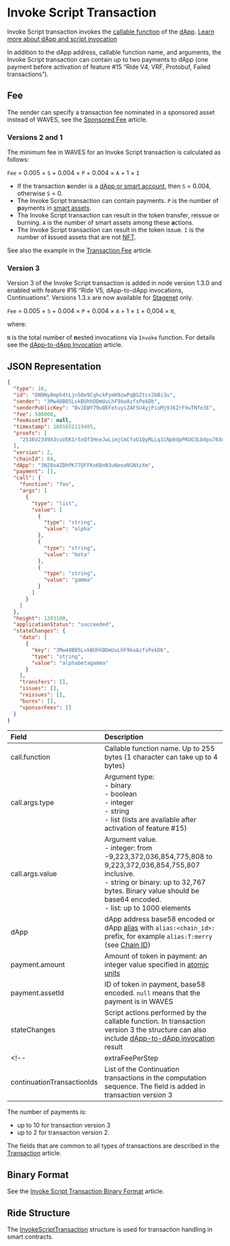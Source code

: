 # Invoke Script Transaction

Invoke Script transaction invokes the [callable function](/en/ride/functions/callable-function) of the [dApp](/en/blockchain/account/dapp). [Learn more about dApp and script invocation](/en/building-apps/smart-contracts/what-is-a-dapp)

In addition to the dApp address, callable function name, and arguments, the Invoke Script transaction can contain up to two payments to dApp (one payment before activation of feature #15 “Ride V4, VRF, Protobuf, Failed transactions”).

## Fee

The sender can specify a transaction fee nominated in a sponsored asset instead of WAVES, see the [Sponsored Fee](/en/blockchain/waves-protocol/sponsored-fee) article.

### Versions 2 and 1

The minimum fee in WAVES for an Invoke Script transaction is calculated as follows:

`Fee` = 0.005 + `S` + 0.004 × `P` + 0.004 × `A` + 1  × `I`

* If the transaction **s**ender is a [dApp or smart account](/en/blockchain/account/dapp), then `S` = 0.004, otherwise `S` = 0.
* The Invoke Script transaction can contain payments. `P` is the number of **p**ayments in [smart assets](/en/blockchain/token/smart-asset).
* The Invoke Script transaction can result in the token transfer, reissue or burning. `A` is the number of smart assets among these **a**ctions.
* The Invoke Script transaction can result in the token issue. `I` is the number of **i**ssued assets that are not [NFT](/en/blockchain/token/non-fungible-token).

See also the example in the [Transaction Fee](/en/blockchain/transaction/transaction-fee) article.

### Version 3

Version 3 of the Invoke Script transaction is added in node version 1.3.0 and enabled with feature #16 “Ride V5, dApp-to-dApp invocations, Continuations”. Versions 1.3.x are now available for [Stagenet](/en/blockchain/blockchain-network/) only.

<!--`Fee` = (0.005 + `E`) × ⌈`С` / 4000⌉ × + `S` + 0.004 × `P` + 0.004 × `A` + 1 × `I` + 0,004 × `N`,-->
`Fee` = 0.005 + `S` + 0.004 × `P` + 0.004 × `A` + 1 × `I` + 0,004 × `N`,


where:

<!--   `E` is the **e**xtra fee specified in the `extraFeePerStep` field,

   `С` is the **c**omplexity of the callable function. `С`/4000 rounded up to the nearest integer is the number of stages in the computation sequence. For details see the [Continued Computations](/en/ride/advanced/continuation) article. -->

   `N` is the total number of **n**ested invocations via `Invoke` function. For details see the [dApp-to-dApp Invocation](/en/ride/advanced/dapp-to-dapp) article.

<!-- > Continued computations and dApp-to-dApp invocation are mutually exclusive, that is, they cannot be initiated by the same transaction. -->

## JSON Representation

```json
{
  "type": 16,
  "id": "DN9Ny8mph4tLjn58e9CqhckPymH9zwPqBSZtcv2bBi3u",
  "sender": "3Mw48B85LvkBUhhDDmUvLhF9koAzfsPekDb",
  "senderPublicKey": "BvJEWY79uQEFetuyiZAF5U4yjPioMj9J6ZrF9uTNfe3E",
  "fee": 500000,
  "feeAssetId": null,
  "timestamp": 1601652119485,
  "proofs": [
    "2536V2349X3cuVEK1rSxQf3HneJwLimjCmCfoG1QyMLLq1CNp6dpPKUG3Lb4pu76XqLe3nWyo3HAEwGoALgBhxkF"
  ],
  "version": 2,
  "chainId": 84,
  "dApp": "3N28o4ZDhPK77QFFKoKBnN3uNeoaNSNXzXm",
  "payment": [],
  "call": {
    "function": "foo",
    "args": [
      {
        "type": "list",
        "value": [
          {
            "type": "string",
            "value": "alpha"
          },
          {
            "type": "string",
            "value": "beta"
          },
          {
            "type": "string",
            "value": "gamma"
          }
        ]
      }
    ]
  },
  "height": 1203100,
  "applicationStatus": "succeeded",
  "stateChanges": {
    "data": [
      {
        "key": "3Mw48B85LvkBUhhDDmUvLhF9koAzfsPekDb",
        "type": "string",
        "value": "alphabetagamma"
      }
    ],
    "transfers": [],
    "issues": [],
    "reissues": [],
    "burns": [],
    "sponsorFees": []
  }
}
```

| Field | Description |
| :--- | :--- |
| call.function | Callable function name. Up to 255 bytes (1 character can take up to 4 bytes) |
| call.args.type | Argument type:<br>- binary<br>- boolean<br>- integer<br>- string<br>- list (lists are available after activation of feature #15) |
| call.args.value | Argument value.<br>- integer: from -9,223,372,036,854,775,808 to 9,223,372,036,854,755,807 inclusive.<br>- string or binary: up to 32,767 bytes. Binary value should be base64 encoded.<br>- list: up to 1000 elements |
| dApp | dApp address base58 encoded or dApp [alias](/en/blockchain/account/alias) with `alias:<chain_id>:` prefix, for example `alias:T:merry` (see [Chain ID](/en/blockchain/blockchain-network/#chain-id)) |
| payment.amount | Amount of token in payment: an integer value specified in [atomic units](/en/blockchain/token/#atomic-unit) |
| payment.assetId | ID of token in payment, base58 encoded. `null` means that the payment is in WAVES |
| stateChanges | Script actions performed by the callable function. In transaction version 3 the structure can also include [dApp-to-dApp invocation](/en/ride/advanced/dapp-to-dapp) result | 
<!--| extraFeePerStep | Extra fee for each stage of computations, see the [Continued Computations](/en/ride/advanced/continuation) article. The extra fee is specified in the same token as the transaction fee, in atomic units. A value other than null or 0 is only valid when the version 5 dApp script is invoked. The field is added in transaction version 3 |
| сontinuationTransactionIds | List of the Continuation transactions in the computation sequence. The field is added in transaction version 3 |-->

The number of payments is:
* up to 10 for transaction version 3
* up to 2 for transaction version 2.

The fields that are common to all types of transactions are described in the [Transaction](/en/blockchain/transaction/#json-representation) article.

## Binary Format

See the [Invoke Script Transaction Binary Format](/en/blockchain/binary-format/transaction-binary-format/invoke-script-transaction-binary-format) article.

## Ride Structure

The [InvokeScriptTransaction](/en/ride/structures/transaction-structures/invoke-script-transaction) structure is used for transaction handling in smart contracts.
